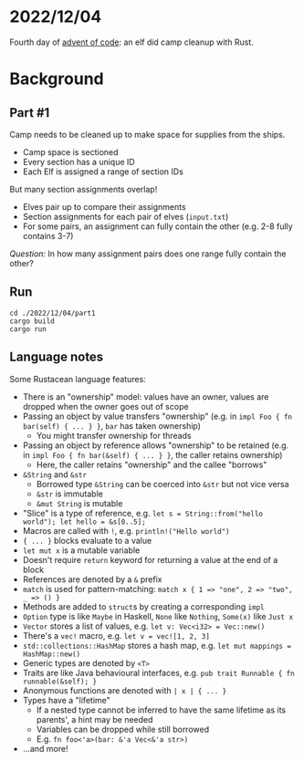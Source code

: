 # 2022/12/04

Fourth day of [advent of code](https://adventofcode.com/): an elf did camp cleanup with Rust.

# Background

## Part #1

Camp needs to be cleaned up to make space for supplies from the ships.
- Camp space is sectioned
- Every section has a unique ID
- Each Elf is assigned a range of section IDs

But many section assignments overlap!
- Elves pair up to compare their assignments
- Section assignments for each pair of elves (`input.txt`)
- For some pairs, an assignment can fully contain the other (e.g. 2-8 fully contains 3-7)

_Question:_ In how many assignment pairs does one range fully contain the other?

## Run

```
cd ./2022/12/04/part1
cargo build
cargo run
```

## Language notes

Some Rustacean language features:

* There is an "ownership" model: values have an owner, values are dropped when the owner goes out of scope
* Passing an object by value transfers "ownership" (e.g. in `impl Foo { fn bar(self) { ... } }`, `bar` has taken ownership)
  * You might transfer ownership for threads
* Passing an object by reference allows "ownership" to be retained (e.g. in `impl Foo { fn bar(&self) { ... } }`, the caller retains ownership)
  * Here, the caller retains "ownership" and the callee "borrows"
* `&String` and `&str`
  * Borrowed type `&String` can be coerced into `&str` but not vice versa
  * `&str` is immutable
  * `&mut String` is mutable
* "Slice" is a type of reference, e.g. `let s = String::from("hello world"); let hello = &s[0..5];`
* Macros are called with `!`, e.g. `println!("Hello world")`
* `{ ... }` blocks evaluate to a value
* `let mut x` is a mutable variable
* Doesn't require `return` keyword for returning a value at the end of a block
* References are denoted by a `&` prefix
* `match` is used for pattern-matching: `match x { 1 => "one", 2 => "two", _ => () }`
* Methods are added to `struct`s by creating a corresponding `impl`
* `Option` type is like `Maybe` in Haskell, `None` like `Nothing`, `Some(x)` like `Just x`
* `Vector` stores a list of values, e.g. `let v: Vec<i32> = Vec::new()`
* There's a `vec!` macro, e.g. `let v = vec![1, 2, 3]`
* `std::collections::HashMap` stores a hash map, e.g. `let mut mappings = HashMap::new()`
* Generic types are denoted by `<T>`
* Traits are like Java behavioural interfaces, e.g. `pub trait Runnable { fn runnable(&self); }`
* Anonymous functions are denoted with `| x | { ... }`
* Types have a "lifetime"
  * If a nested type cannot be inferred to have the same lifetime as its parents', a hint may be needed
  * Variables can be dropped while still borrowed
  * E.g. `fn foo<'a>(bar: &'a Vec<&'a str>)`
* ...and more!
